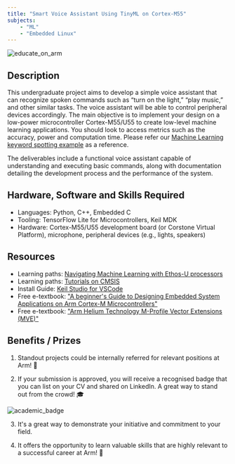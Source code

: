 ```yaml
---
title: "Smart Voice Assistant Using TinyML on Cortex-M55"
subjects:
    - "ML"
    - "Embedded Linux"
---
```


![educate_on_arm](../../images/Educate_on_Arm_banner.png)


## Description
This undergraduate project aims to develop a simple voice assistant that can recognize spoken commands such as “turn on the light,” “play music,” and other similar tasks. The voice assistant will be able to control peripheral devices accordingly. The main objective is to implement your design on a low-power microcontroller Cortex-M55/U55 to create low-level machine learning applications. You should look to access metrics such as the accuracy, power and computation time. Please refer our [Machine Learning keyword spotting example](https://github.com/Arm-Examples/mlek-cmsis-pack-examples) as a reference. 

The deliverables include a functional voice assistant capable of understanding and executing basic commands, along with documentation detailing the development process and the performance of the system.

## Hardware, Software and Skills Required

- Languages: Python, C++, Embedded C
- Tooling: TensorFlow Lite for Microcontrollers, Keil MDK
- Hardware: Cortex-M55/U55 development board (or Corstone Virtual Platform), microphone, peripheral devices (e.g., lights, speakers)


## Resources
- Learning paths: [Navigating Machine Learning with Ethos-U processors](https://learn.arm.com/learning-paths/microcontrollers/nav-mlek/)
- Learning paths: [Tutorials on CMSIS](https://learn.arm.com/tag/cmsis/)
- Install Guide: [Keil Studio for VSCode](https://learn.arm.com/install-guides/keilstudio_vs/)
- Free e-textbook: ["A beginner's Guide to Designing Embedded System Applications on Arm Cortex-M Microcontrollers"](https://www.arm.com/resources/education/books)
- Free e-textbook: ["Arm Helium Technology M-Profile Vector Extensions (MVE)"](https://www.arm.com/resources/education/books)

## Benefits / Prizes

1. Standout projects could be internally referred for relevant positions at Arm! :page_with_curl:

2. If your submission is approved, you will receive a recognised badge that you can list on your CV and shared on LinkedIn. A great way to stand out from the crowd! :mortar_board:

![academic_badge](../../images/ACA_badge.jpg)

3. It's a great way to demonstrate your initiative and commitment to your field. 

4. It offers the opportunity to learn valuable skills that are highly relevant to a successful career at Arm!  :tada: